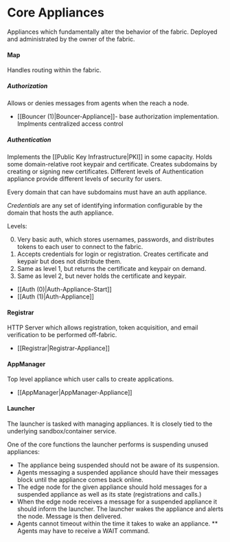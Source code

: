 # Core Appliances

Appliances which fundamentally alter the behavior of the fabric. Deployed and administrated by the owner of the fabric.

#### Map

Handles routing within the fabric. 

##### Authorization

Allows or denies messages from agents when the reach a node. 

* [[Bouncer (1)|Bouncer-Appliance]]- base authorization implementation. Implments centralized access control 

##### Authentication 

Implements the [[Public Key Infrastructure|PKI]] in some capacity. Holds some domain-relative root keypair and certificate. Creates subdomains by creating or signing new certificates. Different levels of Authentication appliance provide different levels of security for users. 

Every domain that can have subdomains must have an auth appliance. 

*Credentials* are any set of identifying information configurable by the domain that hosts the auth appliance. 

Levels:

0. Very basic auth, which stores usernames, passwords, and distributes tokens to each user to connect to the fabric.
1. Accepts credentials for login or registration. Creates certificate and keypair but does not distribute them.
2. Same as level 1, but returns the certificate and keypair on demand. 
3. Same as level 2, but never holds the certificate and keypair. 

* [[Auth (0)|Auth-Appliance-Start]]
* [[Auth (1)|Auth-Appliance]]

#### Registrar

HTTP Server which allows registration, token acquisition, and email verification to be performed off-fabric.
* [[Registrar|Registrar-Appliance]]

#### AppManager

Top level appliance which user calls to create applications.
* [[AppManager|AppManager-Appliance]]


#### Launcher

The launcher is tasked with managing appliances. It is closely tied to the underlying sandbox/container service. 

One of the core functions the launcher performs is suspending unused appliances: 

* The appliance being suspended should not be aware of its suspension. 
* Agents messaging a suspended appliance should have their messages block until the appliance comes back online. 
* The edge node for the given appliance should hold messages for a suspended appliance as well as its state (registrations and calls.) 
* When the edge node receives a message for a suspended appliance it should inform the launcher. The launcher wakes the appliance and alerts the node. Message is then delivered. 
* Agents cannot timeout within the time it takes to wake an appliance.
** Agents may have to receive a WAIT command. 


<!-- Reference for TOC -->

[auth]:/pages/appliances/Auth-Appliances.md
[auth]:/pages/appliances/Auth-Appliances.md